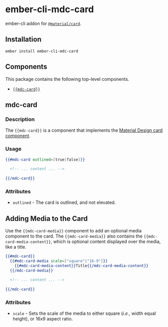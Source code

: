 ember-cli-mdc-card
======================

ember-cli addon for [`@material/card`](https://github.com/material-components/material-components-web/tree/master/packages/mdc-card).

Installation
------------

    ember install ember-cli-mdc-card

Components
-----------

This package contains the following top-level components.

* [`{{mdc-card}}`](#mdc-card)

mdc-card
---------------------

### Description

The `{{mdc-card}}` is a component that implements the 
[Material Design card component](https://github.com/material-components/material-components-web/tree/master/packages/mdc-card).

### Usage

```handlebars
{{#mdc-card outlined=[true|false]}}
  
  <!-- ... content ... -->
  
{{/mdc-card}}
```

### Attributes

* `outlined` - The card is outlined, and not elevated.

Adding Media to the Card
---------------------------

Use the `{{mdc-card-media}}` component to add an optional media component to the card. The 
`{{mdc-card-media}}` also contains the `{{mdc-card-media-content}}`, which is optional content
displayed over the media, like a title.

```handlebars
{{#mdc-card}}
  {{#mdc-card-media scale=["square"|"16-9"]}}
    {{#mdc-card-media-content}}Title{{/mdc-card-media-content}}
  {{/mdc-card-media}}
  
  <!-- ... content ... -->
  
{{/mdc-card}}
```

### Attributes

* `scale` - Sets the scale of the media to either square (_i.e._, width equal height), or 16x9 aspect ratio.
